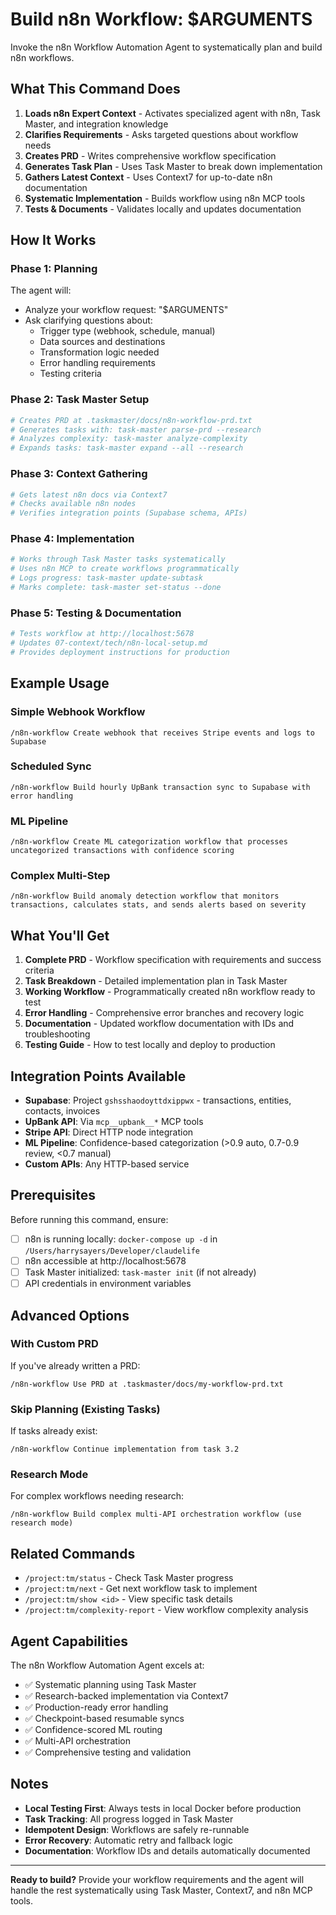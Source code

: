 # Build n8n Workflow: $ARGUMENTS

Invoke the n8n Workflow Automation Agent to systematically plan and build n8n workflows.

## What This Command Does

1. **Loads n8n Expert Context** - Activates specialized agent with n8n, Task Master, and integration knowledge
2. **Clarifies Requirements** - Asks targeted questions about workflow needs
3. **Creates PRD** - Writes comprehensive workflow specification
4. **Generates Task Plan** - Uses Task Master to break down implementation
5. **Gathers Latest Context** - Uses Context7 for up-to-date n8n documentation
6. **Systematic Implementation** - Builds workflow using n8n MCP tools
7. **Tests & Documents** - Validates locally and updates documentation

## How It Works

### Phase 1: Planning
The agent will:
- Analyze your workflow request: "$ARGUMENTS"
- Ask clarifying questions about:
  - Trigger type (webhook, schedule, manual)
  - Data sources and destinations
  - Transformation logic needed
  - Error handling requirements
  - Testing criteria

### Phase 2: Task Master Setup
```bash
# Creates PRD at .taskmaster/docs/n8n-workflow-prd.txt
# Generates tasks with: task-master parse-prd --research
# Analyzes complexity: task-master analyze-complexity
# Expands tasks: task-master expand --all --research
```

### Phase 3: Context Gathering
```bash
# Gets latest n8n docs via Context7
# Checks available n8n nodes
# Verifies integration points (Supabase schema, APIs)
```

### Phase 4: Implementation
```bash
# Works through Task Master tasks systematically
# Uses n8n MCP to create workflows programmatically
# Logs progress: task-master update-subtask
# Marks complete: task-master set-status --done
```

### Phase 5: Testing & Documentation
```bash
# Tests workflow at http://localhost:5678
# Updates 07-context/tech/n8n-local-setup.md
# Provides deployment instructions for production
```

## Example Usage

### Simple Webhook Workflow
```
/n8n-workflow Create webhook that receives Stripe events and logs to Supabase
```

### Scheduled Sync
```
/n8n-workflow Build hourly UpBank transaction sync to Supabase with error handling
```

### ML Pipeline
```
/n8n-workflow Create ML categorization workflow that processes uncategorized transactions with confidence scoring
```

### Complex Multi-Step
```
/n8n-workflow Build anomaly detection workflow that monitors transactions, calculates stats, and sends alerts based on severity
```

## What You'll Get

1. **Complete PRD** - Workflow specification with requirements and success criteria
2. **Task Breakdown** - Detailed implementation plan in Task Master
3. **Working Workflow** - Programmatically created n8n workflow ready to test
4. **Error Handling** - Comprehensive error branches and recovery logic
5. **Documentation** - Updated workflow documentation with IDs and troubleshooting
6. **Testing Guide** - How to test locally and deploy to production

## Integration Points Available

- **Supabase**: Project `gshsshaodoyttdxippwx` - transactions, entities, contacts, invoices
- **UpBank API**: Via `mcp__upbank__*` MCP tools
- **Stripe API**: Direct HTTP node integration
- **ML Pipeline**: Confidence-based categorization (>0.9 auto, 0.7-0.9 review, <0.7 manual)
- **Custom APIs**: Any HTTP-based service

## Prerequisites

Before running this command, ensure:
- [ ] n8n is running locally: `docker-compose up -d` in `/Users/harrysayers/Developer/claudelife`
- [ ] n8n accessible at http://localhost:5678
- [ ] Task Master initialized: `task-master init` (if not already)
- [ ] API credentials in environment variables

## Advanced Options

### With Custom PRD
If you've already written a PRD:
```
/n8n-workflow Use PRD at .taskmaster/docs/my-workflow-prd.txt
```

### Skip Planning (Existing Tasks)
If tasks already exist:
```
/n8n-workflow Continue implementation from task 3.2
```

### Research Mode
For complex workflows needing research:
```
/n8n-workflow Build complex multi-API orchestration workflow (use research mode)
```

## Related Commands

- `/project:tm/status` - Check Task Master progress
- `/project:tm/next` - Get next workflow task to implement
- `/project:tm/show <id>` - View specific task details
- `/project:tm/complexity-report` - View workflow complexity analysis

## Agent Capabilities

The n8n Workflow Automation Agent excels at:
- ✅ Systematic planning using Task Master
- ✅ Research-backed implementation via Context7
- ✅ Production-ready error handling
- ✅ Checkpoint-based resumable syncs
- ✅ Confidence-scored ML routing
- ✅ Multi-API orchestration
- ✅ Comprehensive testing and validation

## Notes

- **Local Testing First**: Always tests in local Docker before production
- **Task Tracking**: All progress logged in Task Master
- **Idempotent Design**: Workflows are safely re-runnable
- **Error Recovery**: Automatic retry and fallback logic
- **Documentation**: Workflow IDs and details automatically documented

---

**Ready to build?** Provide your workflow requirements and the agent will handle the rest systematically using Task Master, Context7, and n8n MCP tools.
